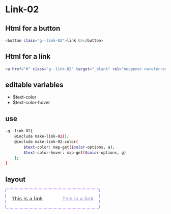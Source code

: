 # Link-02

## Html for a button

```sh
<button class="g--link-02">link 02</button>
```

## Html for a link

```sh
<a href="#" class="g--link-02" target="_blank" rel="noopener noreferrer">link 02 link</a>
```

## editable variables
- $text-color
- $text-color-hover


## use
```sh
.g--link-02{
    @include make-link-02();
    @include make-link-02-color(
        $text-color: map-get($color-options, a),
        $text-color-hover: map-get($color-options, g)
    );
}
```

## layout
![alt text][link-02]

[link-02]: /src/img/global-components/link/link-02.png 
